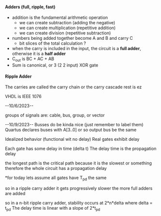 #### Adders (full, ripple, fast)
- addition is the fundamental arithmetic operation
	- we can create subtraction (adding the negative)
	- we can create multiplication (repetitive addition)
	- we can create division (repetitive subtraction)
 - numbers being added together become A and B and carry C
	 - bit slices of the total calculation ?
- when the carry is included in the input, the circuit is a **full adder**, otherwise it is a **half adder**
- C<sub>out</sub> is BC + AC + AB
- Sum is canonical, or 3 (2 2 input) XOR gate

#### Ripple Adder
The carries are called the carry chain or the carry cascade
rest is ez


VHDL is IEEE 1076

--10/6/2023--

groups of signals are: cable, bus, group, or vector



--10/9/2023--
Busses do be kinda nice (just remember to label them)
Quartus declares buses with A\[3..0] or so 
output bus be the same 


Idealized behavior (functional wit no delay)
Real gates exhibit delay

Each gate has some delay in time (delta t)
The delay time is the propagation delay

the longest path is the critical path because it is the slowest or something
therefore the whole circuit has a propagation delay

*for today lets assume all gates have T<sub>pd</sub> the same

so in a ripple carry adder it gets progressively slower the more full adders are added

so in a n-bit ripple carry adder, stability occurs at 2\*n\*delta where delta = t<sub>pd</sub>
	The delay time is linear with a slope of 2\*t<sub>pd</sub>

